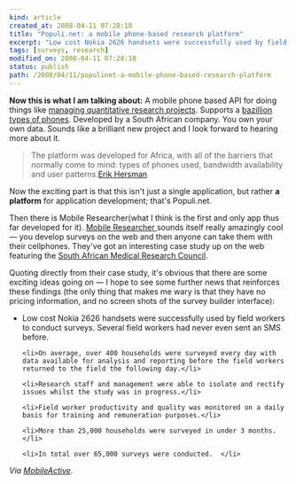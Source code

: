 ```yaml
---
kind: article
created_at: 2008-04-11 07:28:18
title: "Populi.net: a mobile phone-based research platform"
excerpt: "Low cost Nokia 2626 handsets were successfully used by field workers to conduct surveys. Several field workers had never even sent an SMS before."
tags: [surveys, research]
modified_on: 2008-04-11 07:28:18
status: publish 
path: /2008/04/11/populinet-a-mobile-phone-based-research-platform
---
```


<strong>Now this is what I am talking about:</strong> A mobile phone based API for doing things like <a href="http://www.populi.net/mobileresearcher/">managing quantitative research projects</a>. Supports a <a href="http://www.populi.net/mobileresearcher/devices.aspx">bazillion types of phones</a>. Developed by a South African company. You own your own data. Sounds like a brilliant new project and I look forward to hearing more about it. 
<blockquote> The platform was developed for Africa, with all of the barriers that normally come to mind: types of phones used, bandwidth availability and user patterns.<span class="attribution"><a href="http://whiteafrican.com/?p=953">Erik Hersman</a></span></blockquote>

Now the exciting part is that this isn't just a single application, but rather <strong>a platform</strong> for application development; that's Populi.net.

Then there is Mobile Researcher(what I think is the first and only app thus far developed for it). <a href="http://www.populi.net/mobileresearcher/">Mobile Researcher </a>sounds itself really amazingly cool &mdash; you develop surveys on the web and then anyone can take them with their cellphones. They've got an interesting case study up on the web featuring the <a href="http://www.mrc.ac.za/">South African Medical Research Council</a>. 

Quoting directly from their case study, it's obvious that there are some exciting ideas going on &mdash; I hope to see some further news that reinforces these findings (the only thing that makes me wary is that they have no pricing information, and no screen shots of the survey builder interface): 

<ul>
	<li>Low cost Nokia 2626 handsets were successfully used by field workers to conduct surveys. Several field workers had never even sent an SMS before.</li>

	<li>On average, over 400 households were surveyed every day with data available for analysis and reporting before the field workers returned to the field the following day.</li>

	<li>Research staff and management were able to isolate and rectify issues whilst the study was in progress.</li>

	<li>Field worker productivity and quality was monitored on a daily basis for training and remuneration purposes.</li>

	<li>More than 25,000 households were surveyed in under 3 months.</li>

	<li>In total over 65,000 surveys were conducted.  </li>
</ul>

<em>Via <a href="http://mobileactive.org/mobile-phone-platform-africa-erik-hersman">MobileActive</a>.</em>
